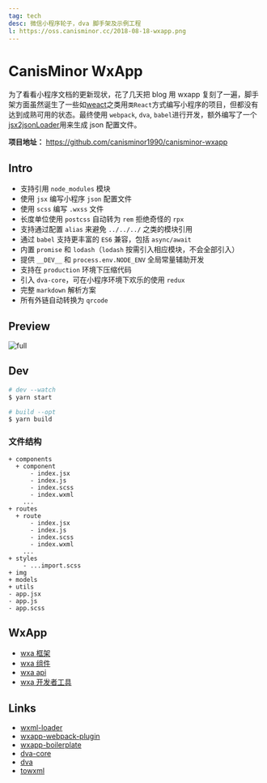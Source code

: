 ```yaml
---
tag: tech
desc: 微信小程序轮子，dva 脚手架及示例工程
l: https://oss.canisminor.cc/2018-08-18-wxapp.png
---
```


# CanisMinor WxApp

为了看看小程序文档的更新现状，花了几天把 blog 用 wxapp 复刻了一遍，脚手架方面虽然诞生了一些如[weact](https://github.com/haojy/weact)之类用`类React`方式编写小程序的项目，但都没有达到成熟可用的状态。最终使用 `webpack`, `dva`, `babel`进行开发，额外编写了一个[jsx2jsonLoader](https://github.com/canisminor1990/canisminor-wxapp/blob/master/lib/jsx2jsonLoader.js)用来生成 json 配置文件。

**项目地址：** <https://github.com/canisminor1990/canisminor-wxapp>

## Intro

- 支持引用 `node_modules` 模块
- 使用 `jsx` 编写小程序 `json` 配置文件
- 使用 `scss` 编写 `.wxss` 文件
- 长度单位使用 `postcss` 自动转为 `rem` 拒绝奇怪的 `rpx`
- 支持通过配置 `alias` 来避免 `../../../` 之类的模块引用
- 通过 `babel` 支持更丰富的 `ES6` 兼容，包括 `async/await`
- 内置 `promise` 和 `lodash`（`lodash` 按需引入相应模块，不会全部引入）
- 提供 `__DEV__` 和 `process.env.NODE_ENV` 全局常量辅助开发
- 支持在 `production` 环境下压缩代码
- 引入 `dva-core`，可在小程序环境下欢乐的使用 `redux`
- 完整 `markdown` 解析方案
- 所有外链自动转换为 `qrcode`

## Preview

![full](https://oss.canisminor.cc/2018-03-05-preview.png)

## Dev

```bash
# dev --watch
$ yarn start

# build --opt
$ yarn build
```

### 文件结构

```white
+ components
  + component
	  - index.jsx
	  - index.js
	  - index.scss
	  - index.wxml
	...
+ routes
  + route
	  - index.jsx
	  - index.js
	  - index.scss
	  - index.wxml
	...
+ styles
	- ...import.scss
+ img
+ models
+ utils
- app.jsx
- app.js
- app.scss
```

## WxApp

- [wxa 框架](https://mp.weixin.qq.com/debug/wxadoc/dev/framework/MINA.html)
- [wxa 组件](https://mp.weixin.qq.com/debug/wxadoc/dev/component/)
- [wxa api](https://mp.weixin.qq.com/debug/wxadoc/dev/api/)
- [wxa 开发者工具](https://mp.weixin.qq.com/debug/wxadoc/dev/devtools/download.html)

## Links

- [wxml-loader](https://github.com/Cap32/wxml-loader)
- [wxapp-webpack-plugin](https://github.com/Cap32/wxapp-webpack-plugin)
- [wxapp-boilerplate](https://github.com/cantonjs/wxapp-boilerplate)
- [dva-core](https://github.com/dvajs/dva-core)
- [dva](https://github.com/dvajs/dva)
- [towxml](https://github.com/sbfkcel/towxml)
